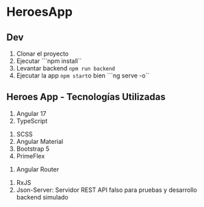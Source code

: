 # HeroesApp

## Dev
1. Clonar el proyecto
2. Ejecutar  ```npm install``
3. Levantar backend ```npm run backend```
4. Ejecutar la app ```npm start```o bien ```ng serve -o``  

## Heroes App - Tecnologías Utilizadas
<!-- Framework y Lenguaje -->
1. Angular 17
2. TypeScript

 <!-- Estilos y Diseño -->
1. SCSS
2. Angular Material
3. Bootstrap 5
4. PrimeFlex

<!-- Routing y Navegación -->
1. Angular Router

<!-- Gestión de Datos y Estado -->
1. RxJS
2. Json-Server: Servidor REST API falso para pruebas y desarrollo backend simulado
